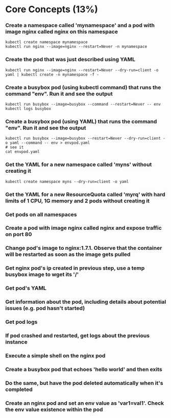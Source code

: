 # Core Concepts (13%)

### Create a namespace called 'mynamespace' and a pod with image nginx called nginx on this namespace
```
kubectl create namespace mynamespace
kubectl run nginx --image=nginx --restart=Never -n mynamespace
```
### Create the pod that was just described using YAML
```
kubectl run nginx --image=nginx --restart=Never --dry-run=client -o yaml | kubectl create -n mynamespace -f -
```
### Create a busybox pod (using kubectl command) that runs the command "env". Run it and see the output
```
kubectl run busybox --image=busybox --command --restart=Never -- env
kubectl logs busybox

```

### Create a busybox pod (using YAML) that runs the command "env". Run it and see the output
```
kubectl run busybox --image=busybox --restart=Never --dry-run=client -o yaml --command -- env > envpod.yaml
# see it
cat envpod.yaml
```
### Get the YAML for a new namespace called 'myns' without creating it
```
kubectl create namespace myns --dry-run=client -o yaml
```
### Get the YAML for a new ResourceQuota called 'myrq' with hard limits of 1 CPU, 1G memory and 2 pods without creating it

### Get pods on all namespaces
### Create a pod with image nginx called nginx and expose traffic on port 80
### Change pod's image to nginx:1.7.1. Observe that the container will be restarted as soon as the image gets pulled
### Get nginx pod's ip created in previous step, use a temp busybox image to wget its '/'
### Get pod's YAML
### Get information about the pod, including details about potential issues (e.g. pod hasn't started)
### Get pod logs
### If pod crashed and restarted, get logs about the previous instance
### Execute a simple shell on the nginx pod
### Create a busybox pod that echoes 'hello world' and then exits
### Do the same, but have the pod deleted automatically when it's completed
### Create an nginx pod and set an env value as 'var1=val1'. Check the env value existence within the pod
